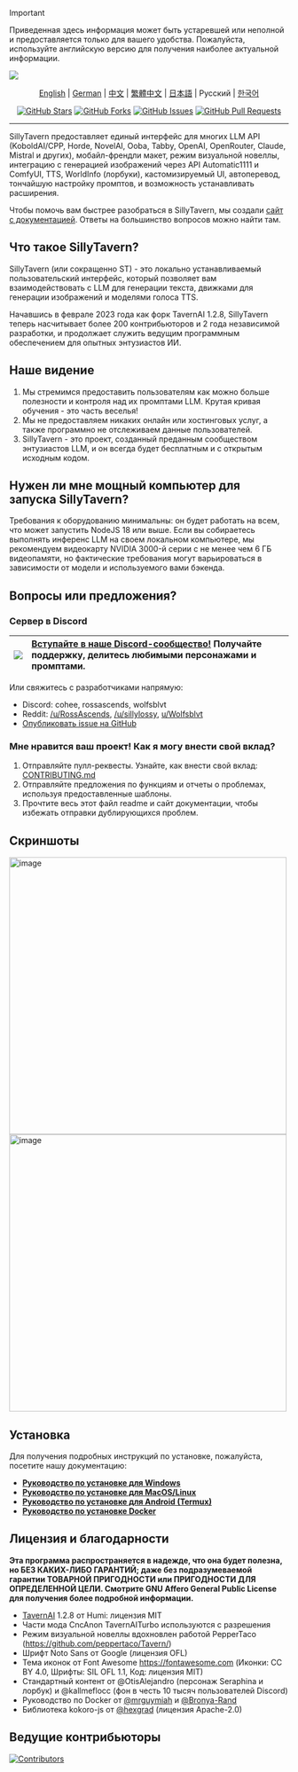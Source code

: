 > [!IMPORTANT]  
> Приведенная здесь информация может быть устаревшей или неполной и предоставляется только для вашего удобства. Пожалуйста, используйте английскую версию для получения наиболее актуальной информации.

<a name="readme-top"></a>

![][cover]

<div align="center">

[English](readme.md) | [German](readme-de_de.md) | [中文](readme-zh_cn.md) | [繁體中文](readme-zh_tw.md) | [日本語](readme-ja_jp.md) | Русский | [한국어](readme-ko_kr.md)

[![GitHub Stars](https://img.shields.io/github/stars/SillyTavern/SillyTavern.svg)](https://github.com/SillyTavern/SillyTavern/stargazers)
[![GitHub Forks](https://img.shields.io/github/forks/SillyTavern/SillyTavern.svg)](https://github.com/SillyTavern/SillyTavern/forks)
[![GitHub Issues](https://img.shields.io/github/issues/SillyTavern/SillyTavern.svg)](https://github.com/SillyTavern/SillyTavern/issues)
[![GitHub Pull Requests](https://img.shields.io/github/issues-pr/SillyTavern/SillyTavern.svg)](https://github.com/SillyTavern/SillyTavern/pulls)

</div>

---

SillyTavern предоставляет единый интерфейс для многих LLM API (KoboldAI/CPP, Horde, NovelAI, Ooba, Tabby, OpenAI, OpenRouter, Claude, Mistral и других), мобайл-френдли макет, режим визуальной новеллы, интеграцию с генерацией изображений через API Automatic1111 и ComfyUI, TTS, WorldInfo (лорбуки), кастомизируемый UI, автоперевод, тончайшую настройку промптов, и возможность устанавливать расширения.

Чтобы помочь вам быстрее разобраться в SillyTavern, мы создали [сайт с документацией](https://docs.sillytavern.app/). Ответы на большинство вопросов можно найти там.

## Что такое SillyTavern?

SillyTavern (или сокращенно ST) - это локально устанавливаемый пользовательский интерфейс, который позволяет вам взаимодействовать с LLM для генерации текста, движками для генерации изображений и моделями голоса TTS.

Начавшись в феврале 2023 года как форк TavernAI 1.2.8, SillyTavern теперь насчитывает более 200 контрибьюторов и 2 года независимой разработки, и продолжает служить ведущим программным обеспечением для опытных энтузиастов ИИ.

## Наше видение

1. Мы стремимся предоставить пользователям как можно больше полезности и контроля над их промптами LLM. Крутая кривая обучения - это часть веселья!
2. Мы не предоставляем никаких онлайн или хостинговых услуг, а также программно не отслеживаем данные пользователей.
3. SillyTavern - это проект, созданный преданным сообществом энтузиастов LLM, и он всегда будет бесплатным и с открытым исходным кодом.

## Нужен ли мне мощный компьютер для запуска SillyTavern?

Требования к оборудованию минимальны: он будет работать на всем, что может запустить NodeJS 18 или выше. Если вы собираетесь выполнять инференс LLM на своем локальном компьютере, мы рекомендуем видеокарту NVIDIA 3000-й серии с не менее чем 6 ГБ видеопамяти, но фактические требования могут варьироваться в зависимости от модели и используемого вами бэкенда.

## Вопросы или предложения?

### Сервер в Discord

| [![][discord-shield-badge]][discord-link] | [Вступайте в наше Discord-сообщество!](https://discord.gg/sillytavern) Получайте поддержку, делитесь любимыми персонажами и промптами. |
| :---------------------------------------- | :----------------------------------------------------------------------------------------------------------------------------------- |

Или свяжитесь с разработчиками напрямую:

* Discord: cohee, rossascends, wolfsblvt
* Reddit: [/u/RossAscends](https://www.reddit.com/user/RossAscends/), [/u/sillylossy](https://www.reddit.com/user/sillylossy/), [u/Wolfsblvt](https://www.reddit.com/user/Wolfsblvt/)
* [Опубликовать issue на GitHub](https://github.com/SillyTavern/SillyTavern/issues)

### Мне нравится ваш проект! Как я могу внести свой вклад?

1. Отправляйте пулл-реквесты. Узнайте, как внести свой вклад: [CONTRIBUTING.md](../CONTRIBUTING.md)
2. Отправляйте предложения по функциям и отчеты о проблемах, используя предоставленные шаблоны.
3. Прочтите весь этот файл readme и сайт документации, чтобы избежать отправки дублирующихся проблем.

## Скриншоты

<img width="500" alt="image" src="https://github.com/user-attachments/assets/9b5f32f0-c3b3-4102-b3f5-0e9213c0f50f">
<img width="500" alt="image" src="https://github.com/user-attachments/assets/913fdbaa-7d33-42f1-ae2c-89dca41c53d1">

## Установка

Для получения подробных инструкций по установке, пожалуйста, посетите нашу документацию:

* **[Руководство по установке для Windows](https://docs.sillytavern.app/installation/windows/)**
* **[Руководство по установке для MacOS/Linux](https://docs.sillytavern.app/installation/linuxmacos/)**
* **[Руководство по установке для Android (Termux)](https://docs.sillytavern.app/installation/android-(termux)/)**
* **[Руководство по установке Docker](https://docs.sillytavern.app/installation/docker/)**

## Лицензия и благодарности

**Эта программа распространяется в надежде, что она будет полезна, но БЕЗ КАКИХ-ЛИБО ГАРАНТИЙ; даже без подразумеваемой гарантии ТОВАРНОЙ ПРИГОДНОСТИ или ПРИГОДНОСТИ ДЛЯ ОПРЕДЕЛЕННОЙ ЦЕЛИ. Смотрите GNU Affero General Public License для получения более подробной информации.**

* [TavernAI](https://github.com/TavernAI/TavernAI) 1.2.8 от Humi: лицензия MIT
* Части мода CncAnon TavernAITurbo используются с разрешения
* Режим визуальной новеллы вдохновлен работой PepperTaco (<https://github.com/peppertaco/Tavern/>)
* Шрифт Noto Sans от Google (лицензия OFL)
* Тема иконок от Font Awesome <https://fontawesome.com> (Иконки: CC BY 4.0, Шрифты: SIL OFL 1.1, Код: лицензия MIT)
* Стандартный контент от @OtisAlejandro (персонаж Seraphina и лорбук) и @kallmeflocc (фон в честь 10 тысяч пользователей Discord)
* Руководство по Docker от [@mrguymiah](https://github.com/mrguymiah) и [@Bronya-Rand](https://github.com/Bronya-Rand)
* Библиотека kokoro-js от [@hexgrad](https://github.com/hexgrad) (лицензия Apache-2.0)

## Ведущие контрибьюторы

[![Contributors](https://contrib.rocks/image?repo=SillyTavern/SillyTavern)](https://github.com/SillyTavern/SillyTavern/graphs/contributors)

<!-- LINK GROUP -->
[cover]: https://github.com/user-attachments/assets/01a6ae9a-16aa-45f2-8bff-32b5dc587e44
[discord-link]: https://discord.gg/sillytavern
[discord-shield-badge]: https://img.shields.io/discord/1100685673633153084?color=5865F2&label=discord&labelColor=black&logo=discord&logoColor=white&style=for-the-badge
